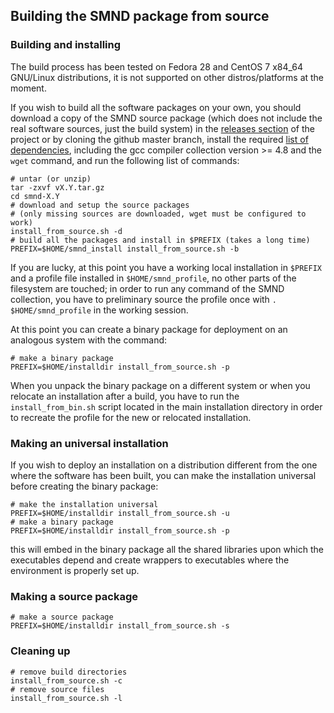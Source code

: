 ## Building the SMND package from source ##

### Building and installing ###

The build process has been tested on Fedora 28 and CentOS 7 x84_64
GNU/Linux distributions, it is not supported on other
distros/platforms at the moment.

If you wish to build all the software packages on your own, you should
download a copy of the SMND source package (which does not include the
real software sources, just the build system) in the [releases
section](https://github.com/dcesari/smnd/releases) of the project or
by cloning the github master branch, install the required [list of
dependencies](listofdependencies.md), including the gcc compiler
collection version >= 4.8 and the `wget` command, and run the
following list of commands:

```
# untar (or unzip)
tar -zxvf vX.Y.tar.gz
cd smnd-X.Y
# download and setup the source packages
# (only missing sources are downloaded, wget must be configured to work)
install_from_source.sh -d
# build all the packages and install in $PREFIX (takes a long time)
PREFIX=$HOME/smnd_install install_from_source.sh -b
```

If you are lucky, at this point you have a working local installation
in `$PREFIX` and a profile file installed in `$HOME/smnd_profile`, no
other parts of the filesystem are touched; in order to run any command
of the SMND collection, you have to preliminary source the profile
once with `. $HOME/smnd_profile` in the working session.

At this point you can create a binary package for deployment on an
analogous system with the command:

```
# make a binary package
PREFIX=$HOME/installdir install_from_source.sh -p
```

When you unpack the binary package on a different system or when you
relocate an installation after a build, you have to run the
`install_from_bin.sh` script located in the main installation
directory in order to recreate the profile for the new or relocated
installation.

### Making an universal installation ###

If you wish to deploy an installation on a distribution different from
the one where the software has been built, you can make the
installation universal before creating the binary package:

```
# make the installation universal
PREFIX=$HOME/installdir install_from_source.sh -u
# make a binary package
PREFIX=$HOME/installdir install_from_source.sh -p
```

this will embed in the binary package all the shared libraries upon
which the executables depend and create wrappers to executables where
the environment is properly set up.

### Making a source package ###

```
# make a source package
PREFIX=$HOME/installdir install_from_source.sh -s
```

### Cleaning up ###

```
# remove build directories
install_from_source.sh -c
# remove source files
install_from_source.sh -l
```

